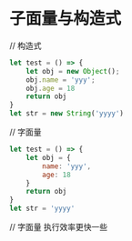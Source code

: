 # 子面量与构造式
// 构造式
```js
let test = () => {
    let obj = new Object();
    obj.name = 'yyy';
    obj.age = 18
    return obj
}
let str = new String('yyyy')
```


// 字面量
```js
let test = () => {
    let obj = {
        name: 'yyy',
        age: 18
    }
    return obj
}
let str = 'yyyy'

```
// 字面量 执行效率更快一些